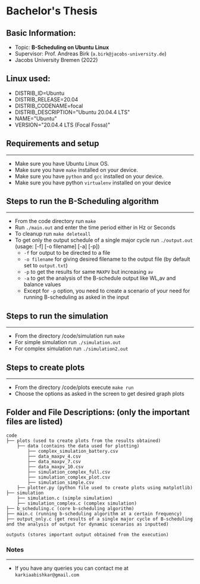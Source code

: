 # Bachelor's Thesis

## Basic Information:
* Topic: **B-Scheduling on Ubuntu Linux**
* Supervisor: Prof. Andreas Birk (`a.birk@jacobs-university.de`)
* Jacobs University Bremen (2022)

## Linux used:
* DISTRIB_ID=Ubuntu
* DISTRIB_RELEASE=20.04
* DISTRIB_CODENAME=focal
* DISTRIB_DESCRIPTION="Ubuntu 20.04.4 LTS"
* NAME="Ubuntu"
* VERSION="20.04.4 LTS (Focal Fossa)"

## Requirements and setup
---------------------------------------------
* Make sure you have Ubuntu Linux OS. 
* Make sure you have `make` installed on your device.
* Make sure you have `python` and `gcc` installed on your device.
* Make sure you have python `virtualenv` installed on your device

## Steps to run the B-Scheduling algorithm
---------------------------------------------
* From the code directory run `make`
* Run `./main.out` and enter the time period either in Hz or Seconds
* To cleanup run `make deleteall`
* To get only the output schedule of a single major cycle run `./output.out` (usage: [-f] [-o filename] [-a] [-p])
  * `-f` for output to be directed to a file
  * `-o filename` for giving desired filename to the output file (by default set to `output.txt`)
  * `-p` to get the results for same `MAXPV` but increasing `av`
  * `-a` to get the analysis of the B-schedule output like WL,av and balance values
  * Except for `-p` option, you need to create a scenario of your need for running B-scheduling as asked in the input

## Steps to run the simulation
---------------------------------------------
* From the directory /code/simulation run `make`
* For simple simulation run `./simulation.out`
* For complex simulation run `./simulation2.out` 

## Steps to create plots
---------------------------------------------
* From the directory /code/plots execute `make run`
* Choose the options as asked in the screen to get desired graph plots


## Folder and File Descriptions: (only the important files are listed)

    code
    ├── plots (used to create plots from the results obtained)
        ├── data (contains the data used for plotting)
            ├── complex_simulation_battery.csv
            ├── data_maxpv_4.csv
            ├── data_maxpv_7.csv
            ├── data_maxpv_10.csv
            ├── simulation_complex_full.csv
            ├── simulation_complex_plot.csv
            ├── simulation_simple.csv
        ├── plotter.py (python file used to create plots using matplotlib)
    ├── simulation
        ├── simulation.c (simple simulation)
        ├── simulation_complex.c (complex simulation)
    ├── b_scheduling.c (core b-scheduling algorithm)
    ├── main.c (running b-scheduling algorithm at a certain frequency)
    ├── output_only.c (get results of a single major cycle of B-scheduling and the analysis of output for dynamic scenarios as inputted)

    outputs (stores important output obtained from the execution)


### Notes
------------------------------
* If you have any queries you can contact me at `karkiaabishkar@gmail.com`